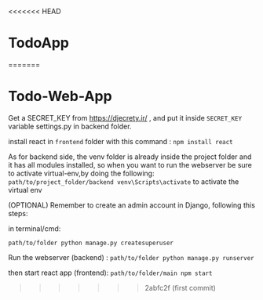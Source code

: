 <<<<<<< HEAD
# TodoApp
=======
# Todo-Web-App
Get a  SECRET_KEY from https://djecrety.ir/ , and put it inside `SECRET_KEY` variable settings.py in backend folder.


install react in `frontend` folder with this command : `npm install react`

As for backend side, the venv folder is already inside the project folder and it has all modules installed, so when you want to run the webserver be sure to activate virtual-env,by doing the following: `path/to/project_folder/backend venv\Scripts\activate` to activate the virtual env


(OPTIONAL) Remember to create an admin account in Django, following this steps:

in terminal/cmd:
```
path/to/folder python manage.py createsuperuser
```

Run the webserver (backend) : ```path/to/folder python manage.py runserver```

then start react app (frontend): ```path/to/folder/main npm start```


>>>>>>> 2abfc2f (first commit)
